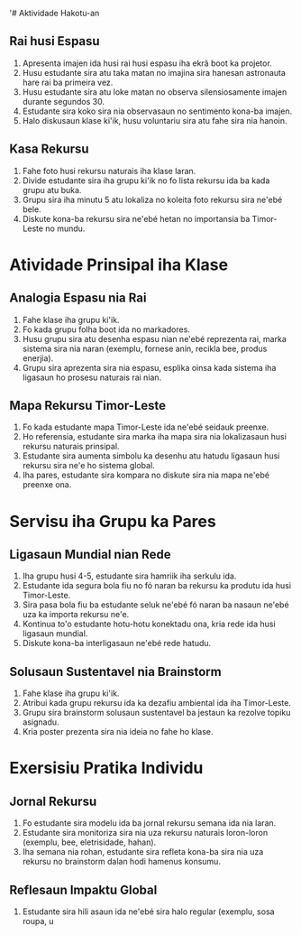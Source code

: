 '# Aktividade Hakotu-an

## Rai husi Espasu

1. Apresenta imajen ida husi rai husi espasu iha ekrã boot ka projetor.
2. Husu estudante sira atu taka matan no imajina sira hanesan astronauta hare rai ba primeira vez.
3. Husu estudante sira atu loke matan no observa silensiosamente imajen durante segundos 30.
4. Estudante sira koko sira nia observasaun no sentimento kona-ba imajen.
5. Halo diskusaun klase ki'ik, husu voluntariu sira atu fahe sira nia hanoin.

## Kasa Rekursu

1. Fahe foto husi rekursu naturais iha klase laran.
2. Divide estudante sira iha grupu ki'ik no fo lista rekursu ida ba kada grupu atu buka.
3. Grupu sira iha minutu 5 atu lokaliza no koleita foto rekursu sira ne'ebé bele.
4. Diskute kona-ba rekursu sira ne'ebé hetan no importansia ba Timor-Leste no mundu.

# Atividade Prinsipal iha Klase

## Analogia Espasu nia Rai 

1. Fahe klase iha grupu ki'ik.
2. Fo kada grupu folha boot ida no markadores.
3. Husu grupu sira atu desenha espasu nian ne'ebé reprezenta rai, marka sistema sira nia naran (exemplu, fornese anin, recikla bee, produs enerjia).
4. Grupu sira aprezenta sira nia espasu, esplika oinsa kada sistema iha ligasaun ho prosesu naturais rai nian.

## Mapa Rekursu Timor-Leste

1. Fo kada estudante mapa Timor-Leste ida ne'ebé seidauk preenxe.
2. Ho referensia, estudante sira marka iha mapa sira nia lokalizasaun husi rekursu naturais prinsipal.
3. Estudante sira aumenta simbolu ka desenhu atu hatudu ligasaun husi rekursu sira ne'e ho sistema global.
4. Iha pares, estudante sira kompara no diskute sira nia mapa ne'ebé preenxe ona.

# Servisu iha Grupu ka Pares

## Ligasaun Mundial nian Rede

1. Iha grupu husi 4-5, estudante sira hamriik iha serkulu ida.
2. Estudante ida segura bola fiu no fó naran ba rekursu ka produtu ida husi Timor-Leste.
3. Sira pasa bola fiu ba estudante seluk ne'ebé fó naran ba nasaun ne'ebé uza ka importa rekursu ne'e.
4. Kontinua to'o estudante hotu-hotu konektadu ona, kria rede ida husi ligasaun mundial.
5. Diskute kona-ba interligasaun ne'ebé rede hatudu.

## Solusaun Sustentavel nia Brainstorm

1. Fahe klase iha grupu ki'ik.
2. Atribui kada grupu rekursu ida ka dezafiu ambiental ida iha Timor-Leste.
3. Grupu sira brainstorm solusaun sustentavel ba jestaun ka rezolve topiku asignadu.
4. Kria poster prezenta sira nia ideia no fahe ho klase.

# Exersisiu Pratika Individu

## Jornal Rekursu

1. Fo estudante sira modelu ida ba jornal rekursu semana ida nia laran.
2. Estudante sira monitoriza sira nia uza rekursu naturais loron-loron (exemplu, bee, eletrisidade, hahan).
3. Iha semana nia rohan, estudante sira refleta kona-ba sira nia uza rekursu no brainstorm dalan hodi hamenus konsumu.

## Reflesaun Impaktu Global

1. Estudante sira hili asaun ida ne'ebé sira halo regular (exemplu, sosa roupa, u